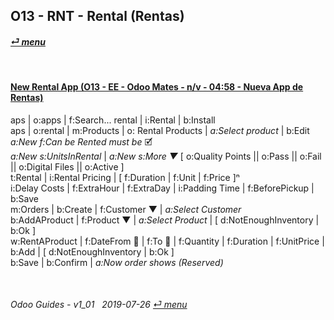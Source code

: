 ## O13 - RNT - Rental (Rentas)
#### [_&#x23CE; menu_](/o13/ee/o13-ee-guides_menu.md)  

<br>

#### [New Rental App (O13 - EE - Odoo Mates - n/v - 04:58 - Nueva App de Rentas)](https://youtube.com/embed/xS5p-zOkbhk?autoplay=1&start=0&end=0&rel=0)<br>
aps | o:apps | f:Search... rental | i:Rental | b:Install  
aps | o:rental | m:Products | o: Rental Products | _a:Select product_ | b:Edit  
_a:New f:Can be Rented must be_ &#x1F5F9;  
_a:New s:UnitsInRental_ | _a:New s:More &#x25BC;_ \[ o:Quality Points || o:Pass || o:Fail || o:Digital Files || o:Active ]  
t:Rental | i:Rental Pricing | \[ f:Duration | f:Unit | f:Price \]&#x207F;  
i:Delay Costs | f:ExtraHour | f:ExtraDay | i:Padding Time | f:BeforePickup | b:Save  
m:Orders | b:Create | f:Customer &#x25BC; | _a:Select Customer_  
b:AddAProduct | f:Product &#x25BC; | _a:Select Product_ | \[ d:NotEnoughInventory | b:Ok ]  
w:RentAProduct | f:DateFrom &#x1F4C5; | f:To &#x1F4C5; | f:Quantity | f:Duration | f:UnitPrice | b:Add | \[ d:NotEnoughInventory | b:Ok ]  
b:Save | b:Confirm | _a:Now order shows (Reserved)_  

<br>
	
###### Odoo Guides - v1_01 &nbsp; 2019-07-26  [_&#x23CE; menu_](/o13/ee/o13-ee-guides_menu.md)  
